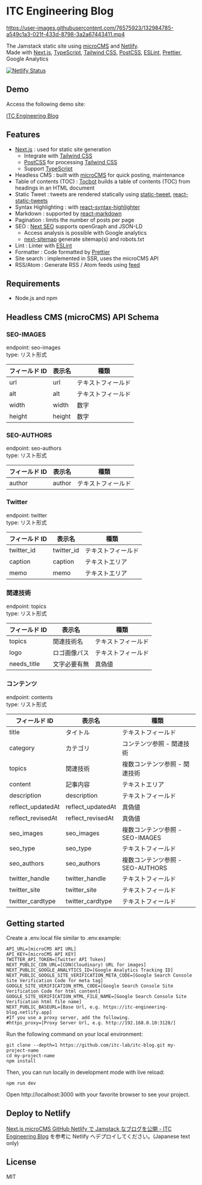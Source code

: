 # ITC Engineering Blog

https://user-images.githubusercontent.com/76575923/132984785-a549c1a3-021f-433d-8798-3a2a67443411.mp4

The Jamstack static site using [microCMS](https://microcms.io) and [Netlify](https://www.netlify.com).  
Made with [Next.js](https://nextjs.org), [TypeScript](https://www.typescriptlang.org), [Tailwind CSS](https://tailwindcss.com), [PostCSS](https://postcss.org), [ESLint](https://eslint.org), [Prettier](https://prettier.io), Google Analytics

[![Netlify Status](https://api.netlify.com/api/v1/badges/72088f84-0392-4546-9902-818d4babed11/deploy-status)](https://app.netlify.com/sites/itc-engineering-blog/deploys)

## Demo

Access the following demo site:

[ITC Engineering Blog](https://itc-engineering-blog.netlify.app/)

## Features

- [Next.js](https://nextjs.org) : used for static site generation
  - Integrate with [Tailwind CSS](https://tailwindcss.com)
  - [PostCSS](https://postcss.org) for processing [Tailwind CSS](https://tailwindcss.com)
  - Support [TypeScript](https://www.typescriptlang.org)
- Headless CMS : built with [microCMS](https://microcms.io) for quick posting, maintenance
- Table of contents (TOC) : [Tocbot](https://tscanlin.github.io/tocbot/) builds a table of contents (TOC) from headings in an HTML document
- Static Tweet : tweets are rendered statically using [static-tweet](https://github.com/lfades/static-tweet), [react-static-tweets](https://github.com/transitive-bullshit/react-static-tweets)
- Syntax Highlighting : with [react-syntax-highlighter](https://github.com/react-syntax-highlighter/react-syntax-highlighter)
- Markdown : supported by [react-markdown](https://github.com/remarkjs/react-markdown)
- Pagination : limits the number of posts per page
- SEO : [Next SEO](https://github.com/garmeeh/next-seo) supports openGraph and JSON-LD
  - Access analysis is possible with Google analytics
  - [next-sitemap](https://github.com/iamvishnusankar/next-sitemap) generate sitemap(s) and robots.txt
- Lint : Linter with [ESLint](https://eslint.org)
- Formatter : Code formatted by [Prettier](https://prettier.io)
- Site search : implemented in SSR, uses the microCMS API
- RSS/Atom : Generate RSS / Atom feeds using [feed](https://github.com/jpmonette/feed)

## Requirements

- Node.js and npm

## Headless CMS (microCMS) API Schema

### SEO-IMAGES

endpoint: seo-images  
type: リスト形式

| フィールド ID | 表示名 | 種類               |
| ------------- | ------ | ------------------ |
| url           | url    | テキストフィールド |
| alt           | alt    | テキストフィールド |
| width         | width  | 数字               |
| height        | height | 数字               |

### SEO-AUTHORS

endpoint: seo-authors  
type: リスト形式

| フィールド ID | 表示名 | 種類               |
| ------------- | ------ | ------------------ |
| author        | author | テキストフィールド |

### Twitter

endpoint: twitter  
type: リスト形式

| フィールド ID | 表示名     | 種類               |
| ------------- | ---------- | ------------------ |
| twitter_id    | twitter_id | テキストフィールド |
| caption       | caption    | テキストエリア     |
| memo          | memo       | テキストエリア     |

### 関連技術

endpoint: topics  
type: リスト形式

| フィールド ID | 表示名       | 種類               |
| ------------- | ------------ | ------------------ |
| topics        | 関連技術名   | テキストフィールド |
| logo          | ロゴ画像パス | テキストフィールド |
| needs_title   | 文字必要有無 | 真偽値             |

### コンテンツ

endpoint: contents  
type: リスト形式

| フィールド ID     | 表示名            | 種類                             |
| ----------------- | ----------------- | -------------------------------- |
| title             | タイトル          | テキストフィールド               |
| category          | カテゴリ          | コンテンツ参照 - 関連技術        |
| topics            | 関連技術          | 複数コンテンツ参照 - 関連技術    |
| content           | 記事内容          | テキストエリア                   |
| description       | description       | テキストフィールド               |
| reflect_updatedAt | reflect_updatedAt | 真偽値                           |
| reflect_revisedAt | reflect_revisedAt | 真偽値                           |
| seo_images        | seo_images        | 複数コンテンツ参照 - SEO-IMAGES  |
| seo_type          | seo_type          | テキストフィールド               |
| seo_authors       | seo_authors       | 複数コンテンツ参照 - SEO-AUTHORS |
| twitter_handle    | twitter_handle    | テキストフィールド               |
| twitter_site      | twitter_site      | テキストフィールド               |
| twitter_cardtype  | twitter_cardtype  | テキストフィールド               |

## Getting started

Create a .env.local file similar to .env.example:

```
API_URL=[microCMS API URL]
API_KEY=[microCMS API KEY]
TWITTER_API_TOKEN=[Twitter API Token]
NEXT_PUBLIC_CDN_URL=[CDN(Cloudinary) URL for images]
NEXT_PUBLIC_GOOGLE_ANALYTICS_ID=[Google Analytics Tracking ID]
NEXT_PUBLIC_GOOGLE_SITE_VERIFICATION_META_CODE=[Google Search Console Site Verification Code for meta tag]
GOOGLE_SITE_VERIFICATION_HTML_CODE=[Google Search Console Site Verification Code for html content]
GOOGLE_SITE_VERIFICATION_HTML_FILE_NAME=[Google Search Console Site Verification html file name]
NEXT_PUBLIC_BASEURL=[Base Url, e.g. https://itc-engineering-blog.netlify.app]
#If you use a proxy server, add the following.
#https_proxy=[Proxy Server Url, e.g. http://192.168.0.10:3128/]
```

Run the following command on your local environment:

```
git clone --depth=1 https://github.com/itc-lab/itc-blog.git my-project-name
cd my-project-name
npm install
```

Then, you can run locally in development mode with live reload:

```
npm run dev
```

Open http://localhost:3000 with your favorite browser to see your project.

## Deploy to Netlify

[Next.js microCMS GitHub Netlify で Jamstack なブログを公開 - ITC Engineering Blog](https://itc-engineering-blog.netlify.app/blogs/efxq_5j84z)
を参考に Netlify へデプロイしてください。(Japanese text only)

## License

MIT
